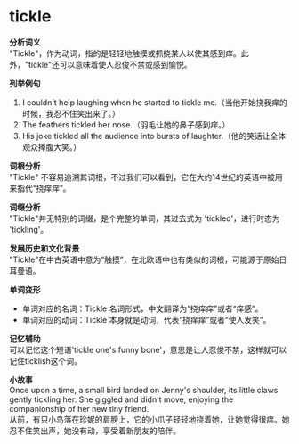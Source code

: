 # tickle

**分析词义**  
"Tickle"，作为动词，指的是轻轻地触摸或抓挠某人以使其感到痒。此外，"tickle"还可以意味着使人忍俊不禁或感到愉悦。

  

**列举例句**

  

1.  I couldn't help laughing when he started to tickle me.（当他开始挠我痒的时候，我忍不住笑出来了。）
2.  The feathers tickled her nose.（羽毛让她的鼻子感到痒。）
3.  His joke tickled all the audience into bursts of laughter.（他的笑话让全体观众捧腹大笑。）

  

**词根分析**  
"Tickle" 不容易追溯其词根，不过我们可以看到，它在大约14世纪的英语中被用来指代“挠痒痒”。

  

**词缀分析**  
"Tickle"并无特别的词缀，是个完整的单词，其过去式为 'tickled'，进行时态为 'tickling'。

  

**发展历史和文化背景**  
"Tickle"在中古英语中意为“触摸”，在北欧语中也有类似的词根，可能源于原始日耳曼语。

  

**单词变形**

  

*   单词对应的名词：Tickle 名词形式，中文翻译为“挠痒痒”或者“痒感”。
*   单词对应的动词：Tickle 本身就是动词，代表“挠痒痒”或者“使人发笑”。

  

**记忆辅助**  
可以记忆这个短语'tickle one's funny bone'，意思是让人忍俊不禁，这样就可以记住ticklish这个词。

  

**小故事**  
Once upon a time, a small bird landed on Jenny's shoulder, its little claws gently tickling her. She giggled and didn't move, enjoying the companionship of her new tiny friend.  
从前，有只小鸟落在珍妮的肩膀上，它的小爪子轻轻地挠着她，让她觉得很痒。她忍不住笑出声，她没有动，享受着新朋友的陪伴。
